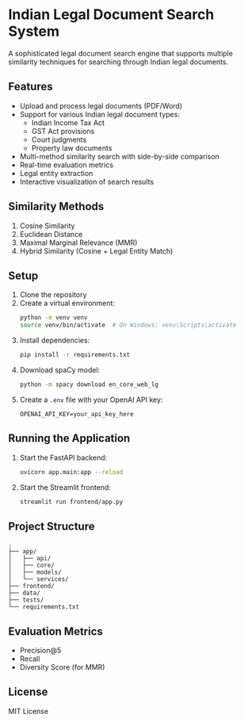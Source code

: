 # Indian Legal Document Search System

A sophisticated legal document search engine that supports multiple similarity techniques for searching through Indian legal documents.

## Features

- Upload and process legal documents (PDF/Word)
- Support for various Indian legal document types:
  - Indian Income Tax Act
  - GST Act provisions
  - Court judgments
  - Property law documents
- Multi-method similarity search with side-by-side comparison
- Real-time evaluation metrics
- Legal entity extraction
- Interactive visualization of search results

## Similarity Methods

1. Cosine Similarity
2. Euclidean Distance
3. Maximal Marginal Relevance (MMR)
4. Hybrid Similarity (Cosine + Legal Entity Match)

## Setup

1. Clone the repository
2. Create a virtual environment:
   ```bash
   python -m venv venv
   source venv/bin/activate  # On Windows: venv\Scripts\activate
   ```
3. Install dependencies:
   ```bash
   pip install -r requirements.txt
   ```
4. Download spaCy model:
   ```bash
   python -m spacy download en_core_web_lg
   ```
5. Create a `.env` file with your OpenAI API key:
   ```
   OPENAI_API_KEY=your_api_key_here
   ```

## Running the Application

1. Start the FastAPI backend:
   ```bash
   uvicorn app.main:app --reload
   ```

2. Start the Streamlit frontend:
   ```bash
   streamlit run frontend/app.py
   ```

## Project Structure

```
.
├── app/
│   ├── api/
│   ├── core/
│   ├── models/
│   └── services/
├── frontend/
├── data/
├── tests/
└── requirements.txt
```

## Evaluation Metrics

- Precision@5
- Recall
- Diversity Score (for MMR)

## License

MIT License 